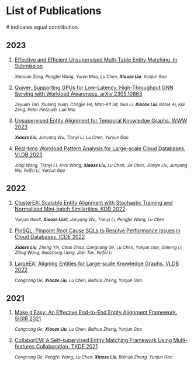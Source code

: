 # List of Publications

\# indicates equal contribution.

## 2023

<!-- 1. [Universal Multi-modal Entity Alignment via Iteratively Fusing Modality Similarity Paths. In Submission](#)

    <small>*Bolin Zhu, **Xiaoze Liu**, Xin Mao, Tao Gui, Qi Zhang*</small> -->


1. [Effective and Efficient Unsupervised Multi-Table Entity Matching. In Submission](#)

    <small>*Xiaocan Zeng, Pengfei Wang, Yuren Mao, Lu Chen, **Xiaoze Liu**, Yunjun Gao*</small>

1. [Quiver: Supporting GPUs for Low-Latency, High-Throughput GNN Serving with Workload Awareness. arXiv 2305.10863](https://arxiv.org/pdf/2305.10863.pdf)

    <small>*Zeyuan Tan, Xiulong Yuan, Congjie He, Man-Kit Sit, Guo Li, **Xiaoze Liu**, Baole Ai, Kai Zeng, Peter Pietzuch, Luo Mai*</small>

1. [Unsupervised Entity Alignment for Temporal Knowledge Graphs. WWW 2023](https://dl.acm.org/doi/10.1145/3543507.3583381)


    <small>***Xiaoze Liu**, Junyang Wu, Tianyi Li, Lu Chen, Yunjun Gao*</small>

1. [Real-time Workload Pattern Analysis for Large-scale Cloud Databases. VLDB 2023](https://arxiv.org/abs/2307.02626)

    <small>*Jiaqi Wang, Tianyi Li, Anni Wang, **Xiaoze Liu**, Lu Chen, Jie Chen, Jianye Liu, Junyang Wu, Feifei Li, Yunjun Gao*</small>

## 2022

1. [ClusterEA: Scalable Entity Alignment with Stochastic Training and Normalized Mini-batch Similarities. KDD 2022](https://dl.acm.org/doi/10.1145/3534678.3539331)

   <small>*Yunjun Gao#, **Xiaoze Liu**#, Junyang Wu, Tianyi Li, Pengfei Wang, Lu Chen*</small>

1. [PinSQL: Pinpoint Root Cause SQLs to Resolve Performance Issues in Cloud Databases. ICDE 2022](https://ieeexplore.ieee.org/document/9835371)

   <small>***Xiaoze Liu**, Zheng Yin, Chao Zhao, Congcong Ge, Lu Chen, Yunjun Gao, Dimeng Li, Ziting Wang, Gaozhong Liang, Jian Tan, Feifei Li*</small>
1. [LargeEA: Aligning Entities for Large-scale Knowledge Graphs. VLDB 2022](http://www.vldb.org/pvldb/vol15/p237-gao.pdf)

   <small>*Congcong Ge, **Xiaoze Liu**, Lu Chen, Baihua Zheng, Yunjun Gao*</small>

## 2021

1. [Make it Easy: An Effective End-to-End Entity Alignment Framework. SIGIR 2021](https://dl.acm.org/doi/10.1145/3404835.3462870)

   <small>*Congcong Ge, **Xiaoze Liu**, Lu Chen, Baihua Zheng, Yunjun Gao*</small>
1. [CollaborEM: A Self-supervised Entity Matching Framework Using Multi-features Collaboration. TKDE 2021](https://ieeexplore.ieee.org/document/9647870)

   <small>*Congcong Ge, Pengfei Wang, Lu Chen, **Xiaoze Liu**, Baihua Zheng, Yunjun Gao*</small>


